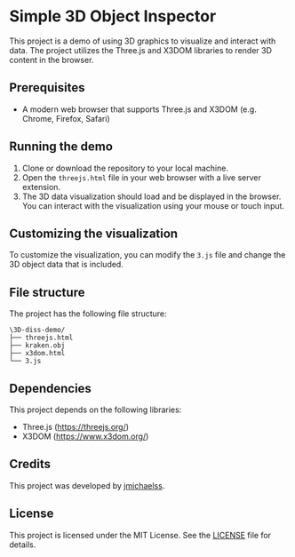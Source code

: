 # Simple 3D Object Inspector

This project is a demo of using 3D graphics to visualize and interact with data. The project utilizes the Three.js and X3DOM libraries to render 3D content in the browser.

## Prerequisites

- A modern web browser that supports Three.js and X3DOM (e.g. Chrome, Firefox, Safari)

## Running the demo

1. Clone or download the repository to your local machine.
2. Open the `threejs.html` file in your web browser with a live server extension.
3. The 3D data visualization should load and be displayed in the browser. You can interact with the visualization using your mouse or touch input.

## Customizing the visualization

To customize the visualization, you can modify the `3.js` file and change the 3D object data that is included.

## File structure

The project has the following file structure:

```
\3D-diss-demo/
├── threejs.html
├── kraken.obj
├── x3dom.html
└── 3.js
```

## Dependencies

This project depends on the following libraries:

- Three.js (https://threejs.org/)
- X3DOM (https://www.x3dom.org/)

## Credits

This project was developed by [jmichaelss](https://github.com/jmichaelss).

## License

This project is licensed under the MIT License. See the [LICENSE](LICENSE) file for details.
